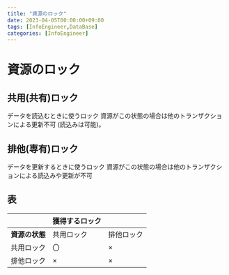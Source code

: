 ```yaml
---
title: "資源のロック"
date: 2023-04-05T00:00:00+09:00
tags: [InfoEngineer,DataBase]
categories: [InfoEngineer]
---
```

# 資源のロック

## 共用(共有)ロック
データを読込むときに使うロック
資源がこの状態の場合は他のトランザクションによる更新不可
(読込みは可能)。


## 排他(専有)ロック
データを更新するときに使うロック
資源がこの状態の場合は他のトランザクションによる読込みや更新が不可

## 表
  

|  | 獲得するロック      ||
| ----- | ------- | ----- | 
| <b>資源の状態</b>        | 共用ロック | 排他ロック |
| 共用ロック   | 〇     | ×     |
| 排他ロック   | ×     | ×     |
